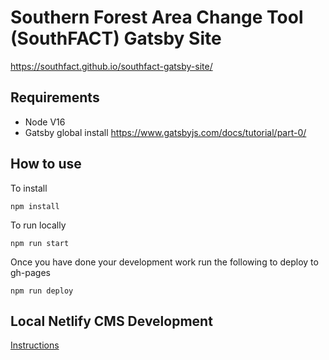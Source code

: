 # Southern Forest Area Change Tool (SouthFACT) Gatsby Site

https://southfact.github.io/southfact-gatsby-site/

## Requirements
* Node V16
* Gatsby global install https://www.gatsbyjs.com/docs/tutorial/part-0/

## How to use
To install
```
npm install
```

To run locally
```
npm run start
```

Once you have done your development work run the following to deploy to gh-pages
```
npm run deploy
```

## Local Netlify CMS Development
[Instructions](https://www.netlifycms.org/docs/beta-features/#working-with-a-local-git-repository)
